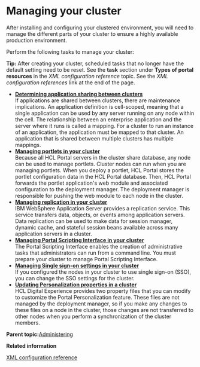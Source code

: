 # Managing your cluster 

After installing and configuring your clustered environment, you will need to manage the different parts of your cluster to ensure a highly available production environment.

Perform the following tasks to manage your cluster:

**Tip:** After creating your cluster, scheduled tasks that no longer have the default setting need to be reset. See the **task** section under **Types of portal resources** in the *XML configuration reference* topic. See the *XML configuration references* link at the end of the page.

-   **[Determining application sharing between clusters](../admin-system/clusm_app_share.md)**  
If applications are shared between clusters, there are maintenance implications. An application definition is cell-scoped, meaning that a single application can be used by any server running on any node within the cell. The relationship between an enterprise application and the server where it runs is called a mapping. For a cluster to run an instance of an application, the application must be mapped to that cluster. An application that is shared between multiple clusters has multiple mappings.
-   **[Managing portlets in your cluster ](../admin-system/manage_portlets.md)**  
Because all HCL Portal servers in the cluster share database, any node can be used to manage portlets. Cluster nodes can run when you are managing portlets. When you deploy a portlet, HCL Portal stores the portlet configuration data in the HCL Portal database. Then, HCL Portal forwards the portlet application's web module and associated configuration to the deployment manager. The deployment manager is responsible for pushing the web module to each node in the cluster.
-   **[Managing replication in your cluster ](../admin-system/manage_replication.md)**  
IBM WebSphere Application Server provides a replication service. This service transfers data, objects, or events among application servers. Data replication can be used to make data for session manager, dynamic cache, and stateful session beans available across many application servers in a cluster.
-   **[Managing Portal Scripting Interface in your cluster](../admin-system/manage_script.md)**  
The Portal Scripting Interface enables the creation of administrative tasks that administrators can run from a command line. You must prepare your cluster to manage Portal Scripting Interface.
-   **[Managing Single sign-on settings in your cluster ](../admin-system/manage_sso.md)**  
If you configured the nodes in your cluster to use single sign-on \(SSO\), you can change the SSO settings for the cluster.
-   **[Updating Personalization properties in a cluster](../admin-system/clus_pznprop.md)**  
HCL Digital Experience provides two property files that you can modify to customize the Portal Personalization feature. These files are not managed by the deployment manager, so if you make any changes to these files on a node in the cluster, those changes are not transferred to other nodes when you perform a synchronization of the cluster members.

**Parent topic:**[Administering ](../admin-system/administering_parent.md)

**Related information**  


[XML configuration reference ](../admin-system/adxmlref.md)

